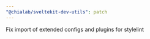 ```yaml
---
"@chialab/sveltekit-dev-utils": patch
---
```


Fix import of extended configs and plugins for stylelint
